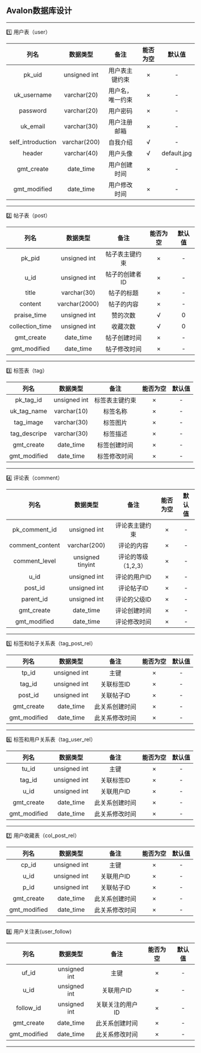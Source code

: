 Avalon数据库设计
----

- - - -
:one: 用户表（user）

列名|数据类型|备注|能否为空|默认值
:----:|:----:|:----:|:----:|:----:
pk_uid|unsigned int|用户表主键约束|×|-
uk_username|varchar(20)|用户名，唯一约束|×|-
password|varchar(20)|用户密码|×|-
uk_email|varchar(30)|用户注册邮箱|×|-
self_introduction|varchar(200)|自我介绍|√|-
header|varchar(40)|用户头像|√|default.jpg
gmt_create|date_time|用户创建时间|×|-
gmt_modified|date_time|用户修改时间|×|-|
- - - -

:two: 帖子表（post）

列名|数据类型|备注|能否为空|默认值
:----:|:----:|:----:|:----:|:----:
pk_pid|unsigned int|帖子表主键约束|×|-
u_id|unsigned int|帖子的创建者ID|×|-
title|varchar(30)|帖子的标题|×|-
content|varchar(2000)|帖子的内容|×|-
praise_time|unsigned int|赞的次数|√|0
collection_time|unsigned int|收藏次数|√|0
gmt_create|date_time|帖子创建时间|×|-
gmt_modified|date_time|帖子修改时间|×|-

- - - -

:three: 标签表（tag）

列名|数据类型|备注|能否为空|默认值
:----:|:----:|:----:|:----:|:----:
pk_tag_id|unsigned int|标签表主键约束|×|-
uk_tag_name|varchar(10)|标签名称|×|-
tag_image|varchar(30)|标签图片|×|-
tag_descripe|varchar(30)|标签描述|×|-
gmt_create|date_time|标签创建时间|×|-
gmt_modified|date_time|标签修改时间|×|-

- - - - 

:four: 评论表（comment）

列名|数据类型|备注|能否为空|默认值
:----:|:----:|:----:|:----:|:----:
pk_comment_id|unsigned int|评论表主键约束|×|-
comment_content|varchar(200)|评论的内容|×|-
comment_level|unsigned tinyint|评论的等级（1,2,3）|×|-
u_id|unsigned int|评论的用户ID|×|-
post_id|unsigned int|评论帖子ID|×|-
parent_id|unsigned int|评论的父级ID|×|-
gmt_create|date_time|评论创建时间|×|-
gmt_modified|date_time|评论修改时间|×|-

- - - -
:five: 标签和帖子关系表（tag_post_rel）

列名|数据类型|备注|能否为空|默认值
:----:|:----:|:----:|:----:|:----:
tp_id|unsigned int|主键|×|-
tag_id|unsigned int|关联标签ID|×|-
post_id|unsigned int|关联帖子ID|×|-
gmt_create|date_time|此关系创建时间|×|-
gmt_modified|date_time|此关系修改时间|×|-
- - - -
:six: 标签和用户关系表（tag_user_rel）

列名|数据类型|备注|能否为空|默认值
:----:|:----:|:----:|:----:|:----:
tu_id|unsigned int|主键|×|-
tag_id|unsigned int|关联标签ID|×|-
u_id|unsigned int|关联用户ID|×|-
gmt_create|date_time|此关系创建时间|×|-
gmt_modified|date_time|此关系修改时间|×|-

- - - -
:seven: 用户收藏表（col_post_rel）

列名|数据类型|备注|能否为空|默认值
:----:|:----:|:----:|:----:|:----:
cp_id|unsigned int|主键|×|-
u_id|unsigned int|关联用户ID|×|-
p_id|unsigned int|关联帖子ID|×|-
gmt_create|date_time|此关系创建时间|×|-
gmt_modified|date_time|此关系修改时间|×|-

- - - - 
:eight: 用户关注表(user_follow)

列名|数据类型|备注|能否为空|默认值
:----:|:----:|:----:|:----:|:----:
uf_id|unsigned int|主键|×|-
u_id|unsigned int|关联用户ID|×|-
follow_id|unsigned int|关联关注的用户ID|×|-
gmt_create|date_time|此关系创建时间|×|-
gmt_modified|date_time|此关系修改时间|×|-

- - - - 